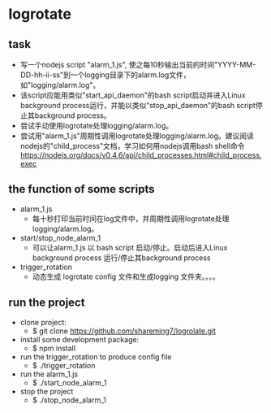 # logrotate

## task
- 写一个nodejs script "alarm_1.js", 使之每10秒输出当前的时间"YYYY-MM-DD-hh-ii-ss"到一个logging目录下的alarm.log文件，如"logging/alarm.log"。
- 该script应能用类似"start_api_daemon"的bash script启动并进入Linux background process运行，并能以类似“stop_api_daemon"的bash script停止其background process。
- 尝试手动使用logrotate处理logging/alarm.log。
- 尝试用"alarm_1.js"周期性调用logrotate处理logging/alarm.log。建议阅读nodejs的"child_process"文档，学习如何用nodejs调用bash shell命令 https://nodejs.org/docs/v0.4.6/api/child_processes.html#child_process.exec

## the function of some scripts
- alarm_1.js
	- 每十秒打印当前时间在log文件中，并周期性调用logrotate处理logging/alarm.log。
- start/stop_node_alarm_1
	- 可以让alarm_1.js 以 bash script 启动/停止。启动后进入Linux background process 运行/停止其background process
- trigger_rotation
	- 动态生成 logrotate config 文件和生成logging 文件夹。。。。

## run the project
- clone project: 
	- $ git clone https://github.com/shareming7/logrolate.git
- install some development package:
	- $ npm install
- run the trigger_rotation to produce config file
	- $ ./trigger_rotation
- run the alarm_1.js
	- $ ./start_node_alarm_1
- stop the project
	- $ ./stop_node_alarm_1


